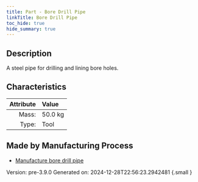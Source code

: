 ```yaml
---
title: Part - Bore Drill Pipe
linkTitle: Bore Drill Pipe
toc_hide: true
hide_summary: true
---
```


## Description
A steel pipe for drilling and lining bore holes.

## Characteristics

| Attribute      | Value |
|--------:|:------|
|Mass:|50.0 kg|
|Type:|Tool|

## Made by Manufacturing Process

- [Manufacture bore drill pipe](/docs/definitions/process/manufacture-bore-drill-pipe)



Version: pre-3.9.0 Generated on: 2024-12-28T22:56:23.2942481
{.small }

